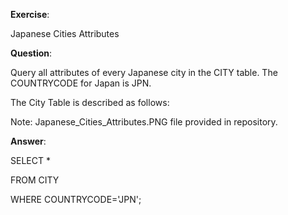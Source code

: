 **Exercise**:

Japanese Cities Attributes

**Question**:

Query all attributes of every Japanese city in the CITY table. The COUNTRYCODE for Japan is JPN.

The City Table is described as follows:

Note: Japanese_Cities_Attributes.PNG file provided in repository.

**Answer**:

SELECT *

FROM CITY

WHERE COUNTRYCODE='JPN';
